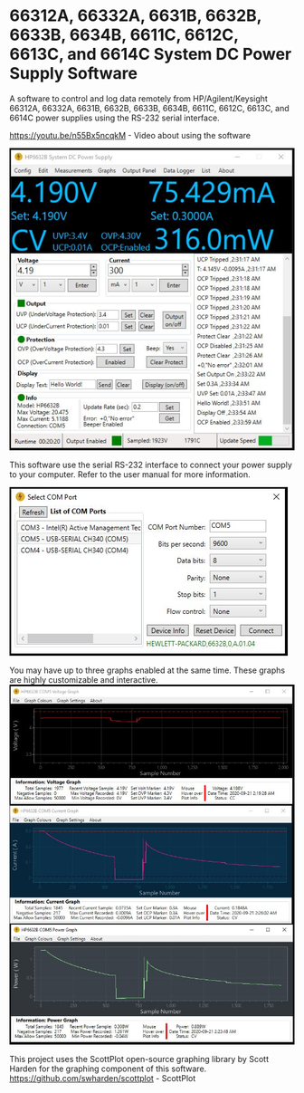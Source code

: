 # 66312A, 66332A, 6631B, 6632B, 6633B, 6634B, 6611C, 6612C, 6613C, and 6614C System DC Power Supply Software
A software to control and log data remotely from HP/Agilent/Keysight 66312A, 66332A, 6631B, 6632B, 6633B, 6634B, 6611C, 6612C, 6613C, and 6614C power supplies using the RS-232 serial interface.

https://youtu.be/n55Bx5ncqkM - Video about using the software

![Software Main Window](https://github.com/Niravk1997/663x2A-663xB-661xC-System-DC-Power-Supply-Software/blob/master/Images/Main%20Window.JPG)

This software use the serial RS-232 interface to connect your power supply to your computer. Refer to the user manual for more information.

![Software Main Window](https://github.com/Niravk1997/663x2A-663xB-661xC-System-DC-Power-Supply-Software/blob/master/Images/COM%20Port%20Selection%20Window.JPG)

You may have up to three graphs enabled at the same time. These graphs are highly customizable and interactive.
![Software Main Window](https://github.com/Niravk1997/663x2A-663xB-661xC-System-DC-Power-Supply-Software/blob/master/Images/Customize%20Graphs.JPG)

This project uses the ScottPlot open-source graphing library by Scott Harden for the graphing component of this software.
https://github.com/swharden/scottplot - ScottPlot

